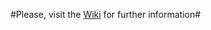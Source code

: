 #Please, visit the [Wiki](https://github.com/juagarmar/linear-regression-via-Rhadoop/wiki/Linear-Regression-in-Rhadoop-via-MapReduce) for further information#
